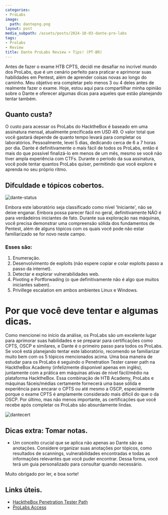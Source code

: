 ```yaml
---
categories:
- ProLabs
image:
  path: dantepng.png
layout: post
media_subpath: /assets/posts/2024-10-03-dante-pro-labs
tags:
- Prolabs
- Review
title: Dante ProLabs Review + Tips! (PT-BR) 
---
```

Antes de fazer o exame HTB CPTS, decidi me desafiar no incrível mundo dos ProLabs, que é um cenário perfeito para praticar e aprimorar suas habilidades em Pentest, além de aprender coisas novas ao longo do caminho. Meu objetivo era completar pelo menos 3 ou 4 deles antes de realmente fazer o exame. Hoje, estou aqui para compartilhar minha opinião sobre o Dante e oferecer algumas dicas para aqueles que estão planejando tentar também.
## Quanto custa?

O custo para acessar os ProLabs do HacktheBox é baseado em uma assinatura mensal, atualmente precificada em USD 49. O valor total que você gastará depende de quanto tempo levará para completar os laboratórios. Pessoalmente, levei 5 dias, dedicando cerca de 6 a 7 horas por dia. Dante é definitivamente o mais fácil de todos os ProLabs, então é mais do que possível finalizá-lo em menos de um mês, mesmo se você não tiver ampla experiência com CTFs. Durante o período da sua assinatura, você pode tentar quantos ProLabs quiser, permitindo que você explore e aprenda no seu próprio ritmo.

## Difculdade e tópicos cobertos.  

![dante-status](dante-status.png)

Embora este laboratório seja classificado como nível 'Iniciante', não se deixe enganar. Embora possa parecer fácil no geral, definitivamente NÃO é para verdadeiros iniciantes de fato. Durante sua exploração nas máquinas, você precisa demonstrar uma compreensão sólida dos fundamentos de Pentest, além de alguns tópicos com os quais você pode não estar familiarizado se for novo neste campo.

### Esses são:
1. Enumeração.
2. Desenvolvimento de exploits (não espere copiar e colar exploits passo a passo da internet).
3. Detectar e explorar vulnerabilidades web.
4. Pivoting e Portforwading (o que definitivamente não é algo que muitos iniciantes sabem).
5. Privillege escalation em ambos ambientes Linux e Windows.

# Por que você deve tentar e algumas dicas.

Como mencionei no início da análise, os ProLabs são um excelente lugar para aprimorar suas habilidades e se preparar para certificações como CPTS, OSCP e similares, e Dante é o primeiro passo para todos os ProLabs. Se você está planejando tentar este laboratório, recomendo se familiarizar muito bem com os 5 tópicos mencionados acima. Uma boa maneira de estudar para os ProLabs é seguindo o Penetration Tester career path na HacktheBox Academy (infelizmente disponível apenas em inglês), juntamente com a prática em máquinas ativas de nível fácil/médio na plataforma HacktheBox. Essa combinação de HTB Academy, ProLabs e máquinas fáceis/médias certamente fornecerá uma base sólida e experiência para encarar o CPTS ou até mesmo a OSCP, especialmente porque o exame CPTS é amplamente considerado mais difícil do que o da OSCP. Por último, mas não menos importante, as certificações que você recebe após completar os ProLabs são absurdamente lindas.  

![dantecert](dantecert.png)

## Dicas extra: Tomar notas.
- Um conceito crucial que se aplica não apenas ao Dante são as anotações. Considere organizar suas anotações por tópicos, como resultados de scannings, vulnerabilidades encontradas e todas as informações relevantes que você puder encontrar. Dessa forma, você terá um guia personalizado para consultar quando necessário.

Muito obrigado por ler, e boa sorte!

## Links úteis.
- [HacktheBox Penetration Tester Path](https://academy.hackthebox.com/path/preview/penetration-tester)
- [ProLabs Access](https://app.hackthebox.com/prolabs)





